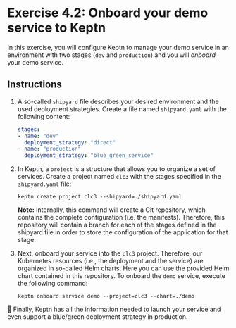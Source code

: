 # Exercise 4.2: Onboard your demo service to Keptn

In this exercise, you will configure Keptn to manage your demo service in an environment with two stages (`dev` and `production`) and you will *onboard* your demo service. 

## Instructions

1. A so-called `shipyard` file describes your desired environment and the used deployment strategies. Create a file named `shipyard.yaml` with the following content:

    ```yaml
    stages:
    - name: "dev"
      deployment_strategy: "direct"
    - name: "production"
      deployment_strategy: "blue_green_service"
    ```

1. In Keptn, a `project` is a structure that allows you to organize a set of services. Create a project named `clc3` with the stages specified in the `shipyard.yaml` file:

    ```console
    keptn create project clc3 --shipyard=./shipyard.yaml
    ```

    **Note:** Internally, this command will create a Git repository, which contains the complete configuration (i.e. the manifests). Therefore, this repository will contain a branch for each of the stages defined in the shipyard file in order to store the configuration of the application for that stage.

1. Next, onboard your service into the `clc3` project. Therefore, our Kubernetes resources (i.e., the deployment and the service) are organized in so-called Helm charts. Here you can use the provided Helm chart contained in this repository. To onboard the `demo` service, execute the following command:

    ```console
    keptn onboard service demo --project=clc3 --chart=./demo
    ```

:rocket: Finally, Keptn has all the information needed to launch your service and even support a blue/green deployment strategy in production.
